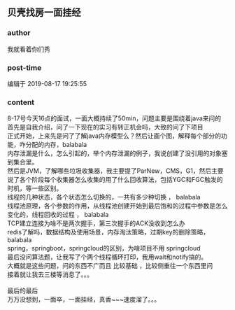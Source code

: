 ## 贝壳找房一面挂经
### author 
我就看着你们秀
### post-time 

编辑于  2019-08-17 19:25:55
### content 
<div class="post-topic-des nc-post-content">
 <div>
  8-17号今天16点的面试，一面大概持续了50min，问题主要是围绕着java来问的
 </div>
 <div>
  首先是自我介绍，问了一下现在的实习有转正机会吗，大致的问了下项目
 </div>
 <div>
  正式开始，上来先是问了了解java内存模型么？然后让画个图，解释每个部分的功能，咋分配的内存，balabala
 </div>
 <div>
  内存泄漏是什么，怎么引起的，举个内存泄漏的例子，我说创建了没引用的对象塞到集合里。
 </div>
 <div>
  然后是JVM，了解哪些垃圾收集器，我主要提了ParNew，CMS，G1，然后主要说了各个阶段每个收集器怎么收集的用了什么回收算法，包括YGC和FGC触发的时机，等一些区别。
 </div>
 <div>
  线程的几种状态，各个状态怎么切换的，一共有多少种切换
  <span>
   ，
  </span>
  <span>
   balabala
  </span>
 </div>
 <div>
  线程池原理，各个参数的作用，从线程池创建开始到最后饱和的过程中参数是怎么变化的，线程回收的过程
  <span>
   ，
  </span>
  <span>
   balabala
  </span>
 </div>
 <div>
  TCP建立连接为啥不是两次握手，第三次握手的ACK没收到怎么办
 </div>
 <div>
  redis了解吗，数据结构及使用场景，内存淘汰策略，过期key的删除策略，
  <span>
   balabala
  </span>
 </div>
 <div>
  spring，springboot，springcloud的区别，为啥项目不用
  <span>
   springcloud
  </span>
 </div>
 <div>
  最后没问算法题，让我写了个两个线程循环打印，我用wait和notify搞的。
 </div>
 <div>
  大概就是这些问题，问的东西不广而且
  <span>
   比较基础
  </span>
  ，比较侧重往一个东西里问
 </div>
 <div>
  接着就让我去三楼等消息了。。。
 </div>
 <div>
  <br/>
 </div>
 <div>
  最后的最后
 </div>
 <div>
  万万没想到，一面卒，一面挂经，真香~~~速度溜了。。。
 </div>
 <div>
  <span>
   <br/>
  </span>
 </div>
</div>
